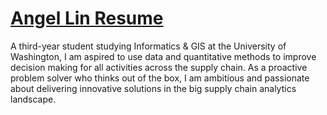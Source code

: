 # [Angel Lin Resume](https://angellinn.github.io/)

A third-year student studying Informatics & GIS at the University of Washington, I am aspired to use data and quantitative methods to improve decision making for all activities across the supply chain. As a proactive problem solver who thinks out of the box, I am ambitious and passionate about delivering innovative solutions in the big supply chain analytics landscape.
